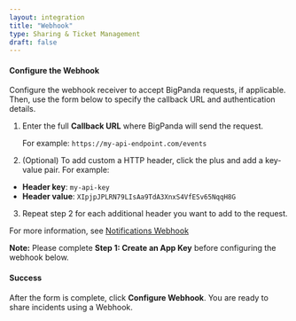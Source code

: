```yaml
---
layout: integration
title: "Webhook"
type: Sharing & Ticket Management
draft: false
---
```


#### Configure the Webhook
Configure the webhook receiver to accept BigPanda requests, if applicable. Then, use the form below to specify the callback URL and authentication details.

1. Enter the full **Callback URL** where BigPanda will send the request.

   For example: `https://my-api-endpoint.com/events`

2. (Optional) To add custom a HTTP header, click the plus and add a key-value pair. For example:
  * **Header key**: `my-api-key`
  * **Header value**: `XIpjpJPLRN79LIsAa9TdA3XnxS4VfESv65NqqH8G`

3. Repeat step 2 for each additional header you want to add to the request.

For more information, see [Notifications Webhook](https://docs.bigpanda.io/reference#webhook)

**Note:** Please complete **Step 1: Create an App Key** before configuring the webhook below.

<!-- app-only-start -->

<!-- include 'integrations/webhook/generic_webhook' -->

<!-- app-only-end -->

<!-- section-separator -->
#### Success
After the form is complete, click **Configure Webhook**. You are ready to share incidents using a Webhook.

